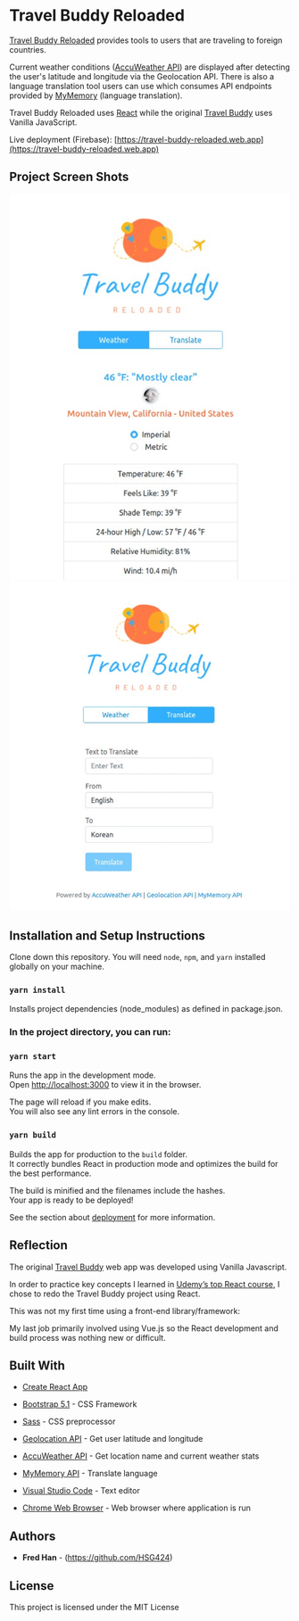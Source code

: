 # Travel Buddy Reloaded

[Travel Buddy Reloaded](https://travel-buddy-reloaded.web.app) provides tools to users that are traveling to foreign countries.

Current weather conditions ([AccuWeather API](https://developer.accuweather.com/apis)) are displayed after detecting the user's latitude and longitude via the Geolocation API. There is also a language translation tool users can use which consumes API endpoints provided by [MyMemory](https://mymemory.translated.net/doc/spec.php) (language translation).

Travel Buddy Reloaded uses [React](https://reactjs.org/) while the original [Travel Buddy](https://github.com/HSG424/travel-buddy) uses Vanilla JavaScript.

Live deployment (Firebase): [https://travel-buddy-reloaded.web.app](https://travel-buddy-reloaded.web.app)

## Project Screen Shots

![Weather functionality screenshot](/public/ss1.jpg?raw=true "Weather functionality screenshot")
![Translate functionality screenshot](/public/ss2.jpg?raw=true "Translate functionality screenshot")

## Installation and Setup Instructions

Clone down this repository. You will need `node`, `npm`, and `yarn` installed globally on your machine.

### `yarn install`

Installs project dependencies (node_modules) as defined in package.json.

### In the project directory, you can run:

### `yarn start`

Runs the app in the development mode.\
Open [http://localhost:3000](http://localhost:3000) to view it in the browser.

The page will reload if you make edits.\
You will also see any lint errors in the console.

### `yarn build`

Builds the app for production to the `build` folder.\
It correctly bundles React in production mode and optimizes the build for the best performance.

The build is minified and the filenames include the hashes.\
Your app is ready to be deployed!

See the section about [deployment](https://facebook.github.io/create-react-app/docs/deployment) for more information.

## Reflection

The original [Travel Buddy](https://github.com/HSG424/travel-buddy) web app was developed using Vanilla Javascript.

In order to practice key concepts I learned in [Udemy’s top React course](https://www.udemy.com/course/react-the-complete-guide-incl-redux/), I chose to redo the Travel Buddy project using React.

This was not my first time using a front-end library/framework:

My last job primarily involved using Vue.js so the React development and build process was nothing new or difficult.

## Built With

- [Create React App](https://create-react-app.dev/)

- [Bootstrap 5.1](https://getbootstrap.com/docs/5.1/getting-started/introduction/) - CSS Framework

- [Sass](https://sass-lang.com/) - CSS preprocessor

- [Geolocation API](https://developer.mozilla.org/en-US/docs/Web/API/Geolocation_API) - Get user latitude and longitude

- [AccuWeather API](https://developer.accuweather.com/apis) - Get location name and current weather stats

- [MyMemory API](https://mymemory.translated.net/doc/spec.php) - Translate language

- [Visual Studio Code](https://code.visualstudio.com/) - Text editor

- [Chrome Web Browser](https://www.google.com/chrome/) - Web browser where application is run

## Authors

- **Fred Han** - (https://github.com/HSG424)

## License

This project is licensed under the MIT License
